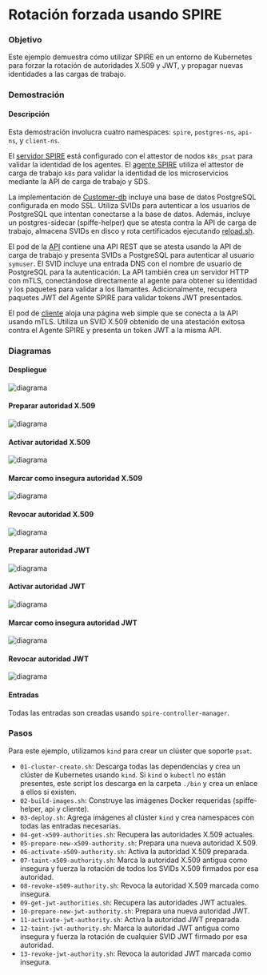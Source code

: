 # Rotación forzada usando SPIRE

### Objetivo

Este ejemplo demuestra cómo utilizar SPIRE en un entorno de Kubernetes para forzar la rotación de autoridades X.509 y JWT, y propagar nuevas identidades a las cargas de trabajo.

### Demostración

#### Descripción

Esta demostración involucra cuatro namespaces: `spire`, `postgres-ns`, `api-ns`, y `client-ns`.

El [servidor SPIRE](k8s/core/spire/spire-server.yaml) está configurado con el attestor de nodos `k8s_psat` para validar la identidad de los agentes. El [agente SPIRE](k8s/core/spire/spire-agent.yaml) utiliza el attestor de carga de trabajo `k8s` para validar la identidad de los microservicios mediante la API de carga de trabajo y SDS.

La implementación de [Customer-db](k8s/demo/postgres-db.yaml) incluye una base de datos PostgreSQL configurada en modo SSL. Utiliza SVIDs para autenticar a los usuarios de PostgreSQL que intentan conectarse a la base de datos. Además, incluye un postgres-sidecar (spiffe-helper) que se atesta contra la API de carga de trabajo, almacena SVIDs en disco y rota certificados ejecutando [reload.sh](k8s/demo/postgres-db.yaml#52).

El pod de la [API](k8s/demo/api.yaml) contiene una API REST que se atesta usando la API de carga de trabajo y presenta SVIDs a PostgreSQL para autenticar al usuario `symuser`. El SVID incluye una entrada DNS con el nombre de usuario de PostgreSQL para la autenticación. La API también crea un servidor HTTP con mTLS, conectándose directamente al agente para obtener su identidad y los paquetes para validar a los llamantes. Adicionalmente, recupera paquetes JWT del Agente SPIRE para validar tokens JWT presentados.

El pod de [cliente](k8s/demo/client.yaml) aloja una página web simple que se conecta a la API usando mTLS. Utiliza un SVID X.509 obtenido de una atestación exitosa contra el Agente SPIRE y presenta un token JWT a la misma API.

### Diagramas

#### Despliegue

![diagrama](../images/deploy-diagram.jpg)

#### Preparar autoridad X.509

![diagrama](../images/Prepare-X509-authority.jpg)

#### Activar autoridad X.509

![diagrama](../images/Activate-X509-authority.jpg)

#### Marcar como insegura autoridad X.509

![diagrama](../images/Taint-X509-authority.jpg)

#### Revocar autoridad X.509

![diagrama](../images/Revoke-X509-authority.jpg)

#### Preparar autoridad JWT

![diagrama](../images/Prepare-JWT-authority.jpg)

#### Activar autoridad JWT

![diagrama](../images/Activate-JWT-authority.jpg)

#### Marcar como insegura autoridad JWT

![diagrama](../images/Taint-JWT-authority.jpg)

#### Revocar autoridad JWT

![diagrama](../images/Revoke-JWT-authority.jpg)

#### Entradas

Todas las entradas son creadas usando `spire-controller-manager`.

### Pasos
Para este ejemplo, utilizamos `kind` para crear un clúster que soporte `psat`.

- `01-cluster-create.sh`: Descarga todas las dependencias y crea un clúster de Kubernetes usando `kind`. Si `kind` o `kubectl` no están presentes, este script los descarga en la carpeta `./bin` y crea un enlace a ellos si existen.
- `02-build-images.sh`: Construye las imágenes Docker requeridas (spiffe-helper, api y cliente).
- `03-deploy.sh`: Agrega imágenes al clúster `kind` y crea namespaces con todas las entradas necesarias.
- `04-get-x509-authorities.sh`: Recupera las autoridades X.509 actuales.
- `05-prepare-new-x509-authority.sh`: Prepara una nueva autoridad X.509.
- `06-activate-x509-authority.sh`: Activa la autoridad X.509 preparada.
- `07-taint-x509-authority.sh`: Marca la autoridad X.509 antigua como insegura y fuerza la rotación de todos los SVIDs X.509 firmados por esa autoridad.
- `08-revoke-x509-authority.sh`: Revoca la autoridad X.509 marcada como insegura.
- `09-get-jwt-authorities.sh`: Recupera las autoridades JWT actuales.
- `10-prepare-new-jwt-authority.sh`: Prepara una nueva autoridad JWT.
- `11-activate-jwt-authority.sh`: Activa la autoridad JWT preparada.
- `12-taint-jwt-authority.sh`: Marca la autoridad JWT antigua como insegura y fuerza la rotación de cualquier SVID JWT firmado por esa autoridad.
- `13-revoke-jwt-authority.sh`: Revoca la autoridad JWT marcada como insegura.

